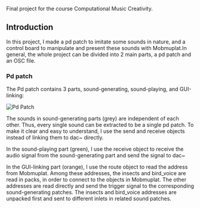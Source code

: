 Final project for the course Computational Music Creativity.

## Introduction
In this project, I made a pd patch to imitate some sounds in nature, and a control board to manipulate and present these sounds with Mobmuplat.In general, the whole project can be divided into 2 main parts, a pd patch and an OSC file.

### Pd patch
The Pd patch contains 3 parts, sound-generating, sound-playing, and GUI-linking:

![Pd Patch](https://github.com/qiaoyx3170/Summer-Night/blob/main/Screenshot%20%20of%20Pd%20patch.png?raw=true)

The sounds in sound-generating parts (grey) are independent of each other. Thus, every single sound can be extracted to be a single pd patch. To make it clear and easy to understand, I use the send and receive objects instead of linking them to dac~ directly. 

In the sound-playing part (green), I use the receive object to receive the audio signal from the sound-generating part and send the signal to dac~

In the GUI-linking part (orange), I use the route object to read the address from Mobmuplat. Among these addresses, the insects and bird_voice are read in packs, in order to connect to the objects in Mobmuplat. The other addresses are read directly and send the trigger signal to the corresponding sound-generating patches. The insects and bird_voice addresses are unpacked first and sent to different inlets in related sound patches.
